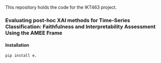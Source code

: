 This repository holds the code for the IKT463 project.

### Evaluating post-hoc XAI methods for Time-Series Classification: Faithfulness and Interpretability Assessment Using the AMEE Frame

#### Installation
```bash
pip install e.
```
